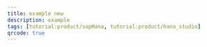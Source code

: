 ```yaml
---
title: example new
description: example
tags: [tutorial:product/sapHana, tutorial:product/hana_studio]
qrcode: true
---
```

